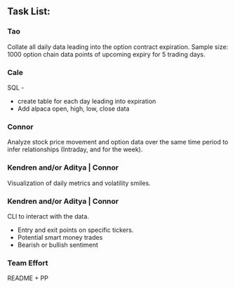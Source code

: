 ## Task List:

### Tao
Collate all daily data leading into the option contract expiration.
Sample size: 1000 option chain data points of upcoming expiry for 5 trading days.

### Cale
SQL -
- create table for each day leading into expiration
- Add alpaca open, high, low, close data

### Connor
Analyze stock price movement and option data over the same time period to infer relationships (Intraday, and for the week).

### Kendren and/or Aditya | Connor
Visualization of daily metrics and volatility smiles.

### Kendren and/or Aditya | Connor
CLI to interact with the data.
- Entry and exit points on specific tickers.
- Potential smart money trades
- Bearish or bullish sentiment

### Team Effort
README + PP
